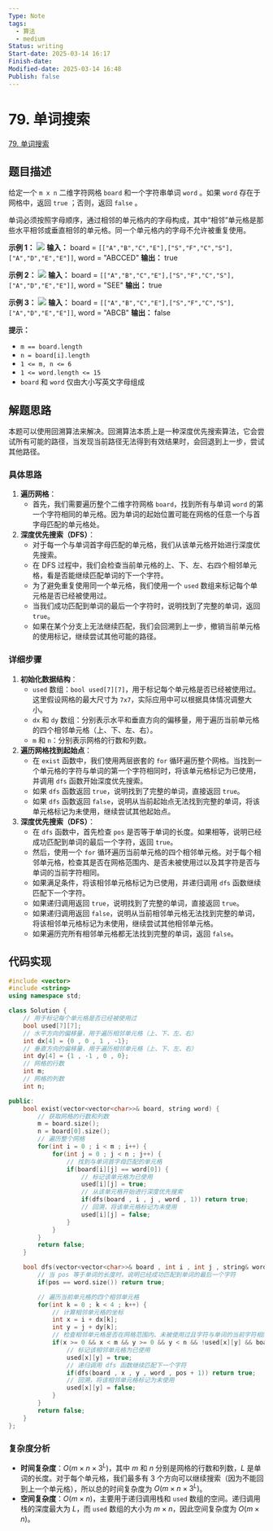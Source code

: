 ```yaml
---
Type: Note
tags:
  - 算法
  - medium
Status: writing
Start-date: 2025-03-14 16:17
Finish-date: 
Modified-date: 2025-03-14 16:48
Publish: false
---
```



# 79. 单词搜索
[79. 单词搜索](https://leetcode.cn/problems/word-search/)

## 题目描述
给定一个 `m x n` 二维字符网格 `board` 和一个字符串单词 `word` 。如果 `word` 存在于网格中，返回 `true` ；否则，返回 `false` 。

单词必须按照字母顺序，通过相邻的单元格内的字母构成，其中“相邻”单元格是那些水平相邻或垂直相邻的单元格。同一个单元格内的字母不允许被重复使用。

**示例 1：**
![](https://assets.leetcode.com/uploads/2020/11/04/word2.jpg)
**输入：** board = `[["A","B","C","E"],["S","F","C","S"],["A","D","E","E"]]`, word = "ABCCED"
**输出：** true

**示例 2：**
![](https://assets.leetcode.com/uploads/2020/11/04/word-1.jpg)
**输入：** board = `[["A","B","C","E"],["S","F","C","S"],["A","D","E","E"]]`, word = "SEE"
**输出：** true

**示例 3：**
![](https://assets.leetcode.com/uploads/2020/10/15/word3.jpg)
**输入：** board = `[["A","B","C","E"],["S","F","C","S"],["A","D","E","E"]]`, word = "ABCB"
**输出：** false

**提示：**
- `m == board.length`
- `n = board[i].length`
- `1 <= m, n <= 6`
- `1 <= word.length <= 15`
- `board` 和 `word` 仅由大小写英文字母组成

## 解题思路

本题可以使用回溯算法来解决。回溯算法本质上是一种深度优先搜索算法，它会尝试所有可能的路径，当发现当前路径无法得到有效结果时，会回退到上一步，尝试其他路径。

### 具体思路
1. **遍历网格**：
    - 首先，我们需要遍历整个二维字符网格 `board`，找到所有与单词 `word` 的第一个字符相同的单元格。因为单词的起始位置可能在网格的任意一个与首字母匹配的单元格处。
2. **深度优先搜索（DFS）**：
    - 对于每一个与单词首字母匹配的单元格，我们从该单元格开始进行深度优先搜索。
    - 在 DFS 过程中，我们会检查当前单元格的上、下、左、右四个相邻单元格，看是否能继续匹配单词的下一个字符。
    - 为了避免重复使用同一个单元格，我们使用一个 `used` 数组来标记每个单元格是否已经被使用过。
    - 当我们成功匹配到单词的最后一个字符时，说明找到了完整的单词，返回 `true`。
    - 如果在某个分支上无法继续匹配，我们会回溯到上一步，撤销当前单元格的使用标记，继续尝试其他可能的路径。

### 详细步骤
1. **初始化数据结构**：
    - `used` 数组：`bool used[7][7]`，用于标记每个单元格是否已经被使用过。这里假设网格的最大尺寸为 `7x7`，实际应用中可以根据具体情况调整大小。
    - `dx` 和 `dy` 数组：分别表示水平和垂直方向的偏移量，用于遍历当前单元格的四个相邻单元格（上、下、左、右）。
    - `m` 和 `n`：分别表示网格的行数和列数。
2. **遍历网格找到起始点**：
    - 在 `exist` 函数中，我们使用两层嵌套的 `for` 循环遍历整个网格。当找到一个单元格的字符与单词的第一个字符相同时，将该单元格标记为已使用，并调用 `dfs` 函数开始深度优先搜索。
    - 如果 `dfs` 函数返回 `true`，说明找到了完整的单词，直接返回 `true`。
    - 如果 `dfs` 函数返回 `false`，说明从当前起始点无法找到完整的单词，将该单元格标记为未使用，继续尝试其他起始点。
3. **深度优先搜索（DFS）**：
    - 在 `dfs` 函数中，首先检查 `pos` 是否等于单词的长度。如果相等，说明已经成功匹配到单词的最后一个字符，返回 `true`。
    - 然后，使用一个 `for` 循环遍历当前单元格的四个相邻单元格。对于每个相邻单元格，检查其是否在网格范围内、是否未被使用过以及其字符是否与单词的当前字符相同。
    - 如果满足条件，将该相邻单元格标记为已使用，并递归调用 `dfs` 函数继续匹配下一个字符。
    - 如果递归调用返回 `true`，说明找到了完整的单词，直接返回 `true`。
    - 如果递归调用返回 `false`，说明从当前相邻单元格无法找到完整的单词，将该相邻单元格标记为未使用，继续尝试其他相邻单元格。
    - 如果遍历完所有相邻单元格都无法找到完整的单词，返回 `false`。

## 代码实现
```cpp
#include <vector>
#include <string>
using namespace std;

class Solution {
    // 用于标记每个单元格是否已经被使用过
    bool used[7][7]; 
    // 水平方向的偏移量，用于遍历相邻单元格（上、下、左、右）
    int dx[4] = {0 , 0 , 1 , -1};
    // 垂直方向的偏移量，用于遍历相邻单元格（上、下、左、右）
    int dy[4] = {1 , -1 , 0 , 0};
    // 网格的行数
    int m;
    // 网格的列数
    int n;

public:
    bool exist(vector<vector<char>>& board, string word) {
        // 获取网格的行数和列数
        m = board.size();
        n = board[0].size();
        // 遍历整个网格
        for(int i = 0 ; i < m ; i++) {
            for(int j = 0 ; j < n ; j++) {
                // 找到与单词首字母匹配的单元格
                if(board[i][j] == word[0]) {
                    // 标记该单元格为已使用
                    used[i][j] = true;
                    // 从该单元格开始进行深度优先搜索
                    if(dfs(board , i , j , word , 1)) return true;
                    // 回溯，将该单元格标记为未使用
                    used[i][j] = false;
                }
            }
        }
        return false;
    }

    bool dfs(vector<vector<char>>& board , int i , int j , string& word ,  int pos) {
        // 当 pos 等于单词的长度时，说明已经成功匹配到单词的最后一个字符
        if(pos == word.size()) return true;

        // 遍历当前单元格的四个相邻单元格
        for(int k = 0 ; k < 4 ; k++) {
            // 计算相邻单元格的坐标
            int x = i + dx[k];
            int y = j + dy[k];
            // 检查相邻单元格是否在网格范围内、未被使用过且字符与单词的当前字符相同
            if(x >= 0 && x < m && y >= 0 && y < n && !used[x][y] && board[x][y] == word[pos]) {
                // 标记该相邻单元格为已使用
                used[x][y] = true;
                // 递归调用 dfs 函数继续匹配下一个字符
                if(dfs(board , x , y , word , pos + 1)) return true;
                // 回溯，将该相邻单元格标记为未使用
                used[x][y] = false;
            }
        }
        return false;
    }
};
```

### 复杂度分析
- **时间复杂度**：$O(m \times n \times 3^L)$，其中 $m$ 和 $n$ 分别是网格的行数和列数，$L$ 是单词的长度。对于每个单元格，我们最多有 3 个方向可以继续搜索（因为不能回到上一个单元格），所以总的时间复杂度为 $O(m \times n \times 3^L)$。
- **空间复杂度**：$O(m \times n)$，主要用于递归调用栈和 `used` 数组的空间。递归调用栈的深度最大为 $L$，而 `used` 数组的大小为 $m \times n$，因此空间复杂度为 $O(m \times n)$。


